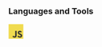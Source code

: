 <h3 align="left">Languages and Tools</h3>
<table align="center">
  <tr>
    <img src="https://raw.githubusercontent.com/devicons/devicon/master/icons/javascript/javascript-original.svg" height="30" width="30">
  </tr>
</table>
